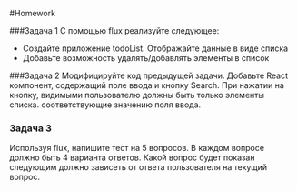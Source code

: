 #Homework 

###Задача 1 
С помощью flux реализуйте следующее: 
* Создайте приложение todoList. Отображайте данные в виде списка 
* Добавьте возможность удалять/добавлять элементы в список 

###Задача 2 
Модифицируйте код предыдущей задачи. Добавьте React компонент, содержащий поле ввода и кнопку Search. При нажатии на кнопку,  видимыми пользователю должны быть только элементы списка. соответствующие значению поля ввода. 

### Задача 3 
Используя flux, напишите тест на 5 вопросов. В каждом вопросе должно быть 4 варианта ответов. Какой вопрос будет показан следующим должно зависеть от ответа пользователя на текущий вопрос. 
